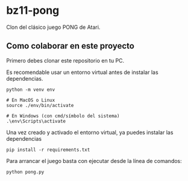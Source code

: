 # bz11-pong

Clon del clásico juego PONG de Atari.

## Como colaborar en este proyecto

Primero debes clonar este repositorio en tu PC.

Es recomendable usar un entorno virtual antes de instalar las dependencias.

```
python -m venv env

# En MacOS o Linux
source ./env/bin/activate

# En Windows (con cmd/símbolo del sistema)
.\env\Scripts\activate
```

Una vez creado y activado el entorno virtual, ya puedes instalar las dependencias

```
pip install -r requirements.txt
```

Para arrancar el juego basta con ejecutar desde la línea de comandos:

```
python pong.py
```
